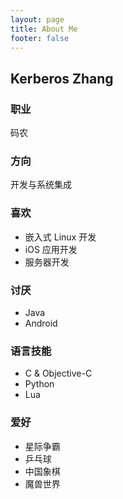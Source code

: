 ```yaml
---
layout: page
title: About Me
footer: false
---
```


Kerberos Zhang
--------------

### 职业
码农

### 方向
开发与系统集成

### 喜欢

- 嵌入式 Linux 开发
- iOS 应用开发
- 服务器开发

### 讨厌

- Java
- Android

### 语言技能

- C & Objective-C
- Python
- Lua

### 爱好

- 星际争霸
- 乒乓球
- 中国象棋
- 魔兽世界
